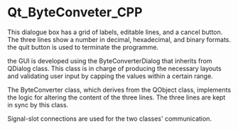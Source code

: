 # Qt_ByteConveter_CPP

This dialogue box has a grid of labels, editable lines, and a cancel button. The three lines show a number in decimal, hexadecimal, and binary formats. the quit button is used to terminate the programme. 

the GUI is developed using the ByteConverterDialog that inherits from QDialog class. This class is in charge of producing the necessary layouts and validating user input by capping the values within a certain range. 

The ByteConverter class, which derives from the QObject class, implements the logic for altering the content of the three lines. The three lines are kept in sync by this class. 

Signal-slot connections are used for the two classes' communication.
